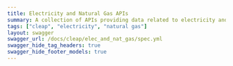 ```yaml
---
title: Electricity and Natural Gas APIs
summary: A collection of APIs providing data related to electricity and natural gas markets, including energy usage and expenditures, and GHG emissions.
tags: ["cleap", "electricity", "natural gas"]
layout: swagger
swagger_url: /docs/cleap/elec_and_nat_gas/spec.yml
swagger_hide_tag_headers: true
swagger_hide_footer_models: true
---
```

